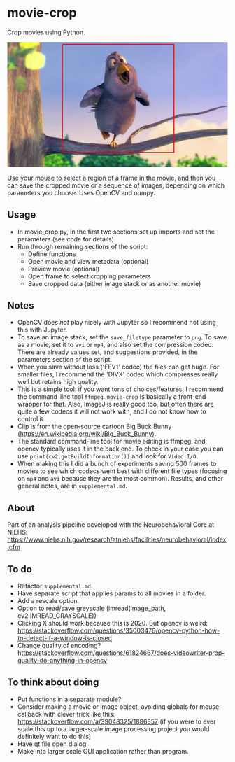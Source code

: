 # movie-crop
Crop movies using Python.

![](example.png)

Use your mouse to select a region of a frame in the movie, and then you can save the cropped movie or a sequence of images, depending on which parameters you choose. Uses OpenCV and numpy.


## Usage
- In movie_crop.py, in the first two sections set up imports and set the parameters (see code for details).
- Run through remaining sections of the script:
    - Define functions
    - Open movie and view metadata (optional)
    - Preview movie (optional)
    - Open frame to select cropping parameters
    - Save cropped data (either image stack or as another movie)


## Notes
- OpenCV does *not* play nicely with Jupyter so I recommend not using this with Jupyter.
- To save an image stack, set the `save_filetype` parameter to `png`. To save as a movie, set it to `avi` or `mp4`, and also set the compression codec. There are already values set, and suggestions provided, in the parameters section of the script.
- When you save without loss ('FFV1' codec) the files can get huge. For smaller files, I recommend the 'DIVX' codec which compresses really well but retains high quality.
- This is a simple tool: if you want tons of choices/features, I recommend the command-line tool `ffmpeg`. `movie-crop` is basically a front-end wrapper for that. Also, ImageJ is really good too, but often there are quite a few codecs it will not work with, and I do not know how to control it.
- Clip is from the open-source cartoon Big Buck Bunny (https://en.wikipedia.org/wiki/Big_Buck_Bunny).
- The standard command-line tool for movie editing is ffmpeg, and opencv typically uses it in the back end. To check in your case you can use `print(cv2.getBuildInformation())` and look for `Video I/O`.
- When making this I did a bunch of experiments saving 500 frames to movies to see which codecs went best with different file types (focusing on `mp4` and `avi` because they are the most common). Results, and other general notes, are in `supplemental.md`.

## About
Part of an analysis pipeline developed with the Neurobehavioral Core at NIEHS:
https://www.niehs.nih.gov/research/atniehs/facilities/neurobehavioral/index.cfm


## To do
- Refactor `supplemental.md`.
- Have separate script that applies params to all movies in a folder.
- Add a rescale option.
- Option to read/save greyscale (imread(image_path, cv2.IMREAD_GRAYSCALE))
- Clicking X should work because this is 2020. But opencv is weird:
https://stackoverflow.com/questions/35003476/opencv-python-how-to-detect-if-a-window-is-closed
- Change quality of encoding? https://stackoverflow.com/questions/61824667/does-videowriter-prop-quality-do-anything-in-opencv

## To think about doing
- Put functions in a separate module?
- Consider making a movie or image object, avoiding globals for mouse callback with
clever trick like this: https://stackoverflow.com/a/39048325/1886357 (if you were to
  ever scale this up to a larger-scale image processing project you would definitely
  want to do this)
- Have qt file open dialog
- Make into larger scale GUI application rather than program.
